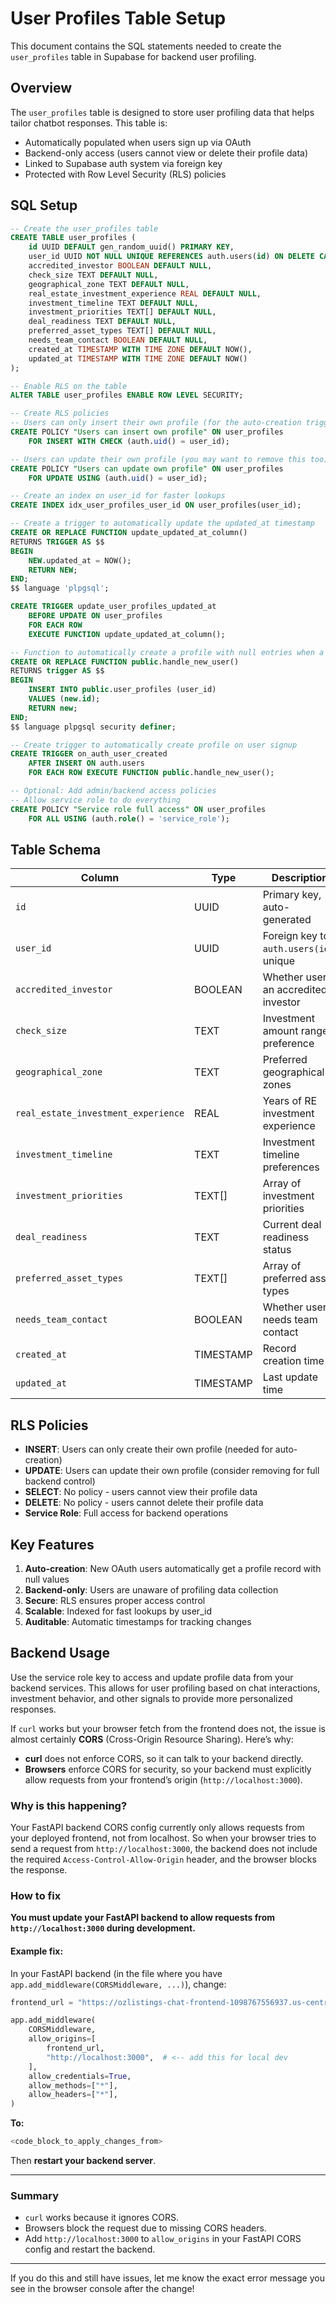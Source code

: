 # User Profiles Table Setup

This document contains the SQL statements needed to create the `user_profiles` table in Supabase for backend user profiling.

## Overview

The `user_profiles` table is designed to store user profiling data that helps tailor chatbot responses. This table is:
- Automatically populated when users sign up via OAuth
- Backend-only access (users cannot view or delete their profile data)
- Linked to Supabase auth system via foreign key
- Protected with Row Level Security (RLS) policies

## SQL Setup

```sql
-- Create the user_profiles table
CREATE TABLE user_profiles (
    id UUID DEFAULT gen_random_uuid() PRIMARY KEY,
    user_id UUID NOT NULL UNIQUE REFERENCES auth.users(id) ON DELETE CASCADE,
    accredited_investor BOOLEAN DEFAULT NULL,
    check_size TEXT DEFAULT NULL,
    geographical_zone TEXT DEFAULT NULL,
    real_estate_investment_experience REAL DEFAULT NULL,
    investment_timeline TEXT DEFAULT NULL,
    investment_priorities TEXT[] DEFAULT NULL,
    deal_readiness TEXT DEFAULT NULL,
    preferred_asset_types TEXT[] DEFAULT NULL,
    needs_team_contact BOOLEAN DEFAULT NULL,
    created_at TIMESTAMP WITH TIME ZONE DEFAULT NOW(),
    updated_at TIMESTAMP WITH TIME ZONE DEFAULT NOW()
);

-- Enable RLS on the table
ALTER TABLE user_profiles ENABLE ROW LEVEL SECURITY;

-- Create RLS policies
-- Users can only insert their own profile (for the auto-creation trigger)
CREATE POLICY "Users can insert own profile" ON user_profiles
    FOR INSERT WITH CHECK (auth.uid() = user_id);

-- Users can update their own profile (you may want to remove this too)
CREATE POLICY "Users can update own profile" ON user_profiles
    FOR UPDATE USING (auth.uid() = user_id);

-- Create an index on user_id for faster lookups
CREATE INDEX idx_user_profiles_user_id ON user_profiles(user_id);

-- Create a trigger to automatically update the updated_at timestamp
CREATE OR REPLACE FUNCTION update_updated_at_column()
RETURNS TRIGGER AS $$
BEGIN
    NEW.updated_at = NOW();
    RETURN NEW;
END;
$$ language 'plpgsql';

CREATE TRIGGER update_user_profiles_updated_at 
    BEFORE UPDATE ON user_profiles 
    FOR EACH ROW 
    EXECUTE FUNCTION update_updated_at_column();

-- Function to automatically create a profile with null entries when a user signs up
CREATE OR REPLACE FUNCTION public.handle_new_user()
RETURNS trigger AS $$
BEGIN
    INSERT INTO public.user_profiles (user_id)
    VALUES (new.id);
    RETURN new;
END;
$$ language plpgsql security definer;

-- Create trigger to automatically create profile on user signup
CREATE TRIGGER on_auth_user_created
    AFTER INSERT ON auth.users
    FOR EACH ROW EXECUTE FUNCTION public.handle_new_user();

-- Optional: Add admin/backend access policies
-- Allow service role to do everything
CREATE POLICY "Service role full access" ON user_profiles
    FOR ALL USING (auth.role() = 'service_role');
```

## Table Schema

| Column | Type | Description |
|--------|------|-------------|
| `id` | UUID | Primary key, auto-generated |
| `user_id` | UUID | Foreign key to `auth.users(id)`, unique |
| `accredited_investor` | BOOLEAN | Whether user is an accredited investor |
| `check_size` | TEXT | Investment amount range preference |
| `geographical_zone` | TEXT | Preferred geographical zones |
| `real_estate_investment_experience` | REAL | Years of RE investment experience |
| `investment_timeline` | TEXT | Investment timeline preferences |
| `investment_priorities` | TEXT[] | Array of investment priorities |
| `deal_readiness` | TEXT | Current deal readiness status |
| `preferred_asset_types` | TEXT[] | Array of preferred asset types |
| `needs_team_contact` | BOOLEAN | Whether user needs team contact |
| `created_at` | TIMESTAMP | Record creation time |
| `updated_at` | TIMESTAMP | Last update time |

## RLS Policies

- **INSERT**: Users can only create their own profile (needed for auto-creation)
- **UPDATE**: Users can update their own profile (consider removing for full backend control)
- **SELECT**: No policy - users cannot view their profile data
- **DELETE**: No policy - users cannot delete their profile data
- **Service Role**: Full access for backend operations

## Key Features

1. **Auto-creation**: New OAuth users automatically get a profile record with null values
2. **Backend-only**: Users are unaware of profiling data collection
3. **Secure**: RLS ensures proper access control
4. **Scalable**: Indexed for fast lookups by user_id
5. **Auditable**: Automatic timestamps for tracking changes

## Backend Usage

Use the service role key to access and update profile data from your backend services. This allows for user profiling based on chat interactions, investment behavior, and other signals to provide more personalized responses. 

If `curl` works but your browser fetch from the frontend does not, the issue is almost certainly **CORS** (Cross-Origin Resource Sharing). Here’s why:

- **curl** does not enforce CORS, so it can talk to your backend directly.
- **Browsers** enforce CORS for security, so your backend must explicitly allow requests from your frontend’s origin (`http://localhost:3000`).

### Why is this happening?

Your FastAPI backend CORS config currently only allows requests from your deployed frontend, not from localhost. So when your browser tries to send a request from `http://localhost:3000`, the backend does not include the required `Access-Control-Allow-Origin` header, and the browser blocks the response.

### How to fix

**You must update your FastAPI backend to allow requests from `http://localhost:3000` during development.**

#### Example fix:

In your FastAPI backend (in the file where you have `app.add_middleware(CORSMiddleware, ...)`), change:

```python
frontend_url = "https://ozlistings-chat-frontend-1098767556937.us-central1.run.app"

app.add_middleware(
    CORSMiddleware,
    allow_origins=[
        frontend_url,
        "http://localhost:3000",  # <-- add this for local dev
    ],
    allow_credentials=True,
    allow_methods=["*"],
    allow_headers=["*"],
)
```

**To:**

```python
<code_block_to_apply_changes_from>
```

Then **restart your backend server**.

---

### Summary

- `curl` works because it ignores CORS.
- Browsers block the request due to missing CORS headers.
- Add `http://localhost:3000` to `allow_origins` in your FastAPI CORS config and restart the backend.

---

If you do this and still have issues, let me know the exact error message you see in the browser console after the change! 